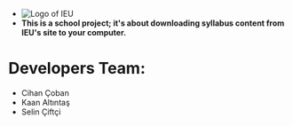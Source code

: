 + ![Logo of IEU](http://www.ieu.edu.tr/images/logoyeni_tr.png)
+ **This is a school project; it's about downloading syllabus content from IEU's site to your computer.**
# Developers Team: 
- Cihan Çoban
- Kaan Altıntaş
- Selin Çiftçi
